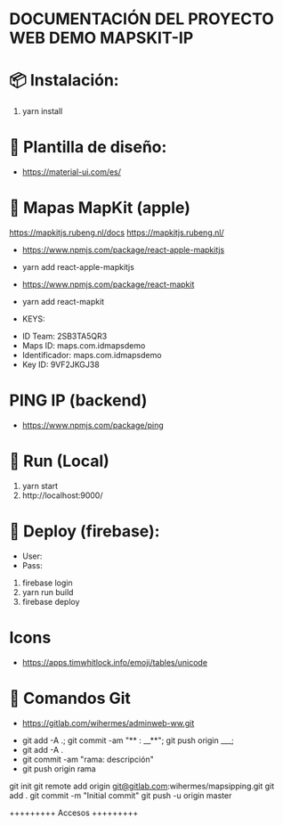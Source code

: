 # **DOCUMENTACIÓN DEL PROYECTO WEB DEMO MAPSKIT-IP**

# 📦 Instalación:

1. yarn install

# 🎨 Plantilla de diseño:

- https://material-ui.com/es/

# 🎒 Mapas MapKit (apple)

https://mapkitjs.rubeng.nl/docs
https://mapkitjs.rubeng.nl/

- https://www.npmjs.com/package/react-apple-mapkitjs
- yarn add react-apple-mapkitjs

- https://www.npmjs.com/package/react-mapkit
- yarn add react-mapkit

* KEYS:

- ID Team: 2SB3TA5QR3
- Maps ID: maps.com.idmapsdemo
- Identificador: maps.com.idmapsdemo
- Key ID: 9VF2JKGJ38

# PING IP (backend)

- https://www.npmjs.com/package/ping

# 🏃 Run (Local)

1. yarn start
2. http://localhost:9000/

# 🔨 Deploy (firebase):

- User:
- Pass:

1. firebase login
2. yarn run build
3. firebase deploy

# Icons

- https://apps.timwhitlock.info/emoji/tables/unicode

# 🎒 Comandos Git

- https://gitlab.com/wihermes/adminweb-ww.git

* git add -A .; git commit -am "** : \_\_**"; git push origin \_\_\_;
* git add -A .
* git commit -am "rama: descripción"
* git push origin rama

git init
git remote add origin git@gitlab.com:wihermes/mapsipping.git
git add .
git commit -m "Initial commit"
git push -u origin master

+++++++++ Accesos +++++++++
